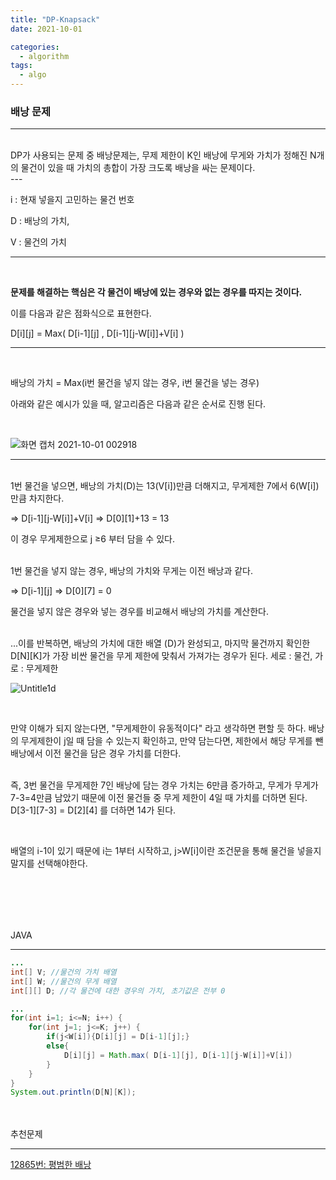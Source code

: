 ```yaml
---
title: "DP-Knapsack"
date: 2021-10-01

categories:
  - algorithm
tags:
  - algo
---
```


### 배낭 문제

---
<br>
DP가 사용되는 문제 중 배낭문제는, 무제 제한이 K인 배낭에 무게와 가치가 정해진 N개의 물건이 있을 때 가치의 총합이 가장 크도록 배낭을 싸는 문제이다.

<br>
---

i : 현재 넣을지 고민하는 물건 번호

D :  배낭의 가치, 

V : 물건의 가치

---
<br>

**문제를 해결하는 핵심은 각 물건이 배낭에 있는 경우와 없는 경우를 따지는 것이다.** 
<br>

이를 다음과 같은 점화식으로 표현한다.

D[i][j] = Max( D[i-1][j] , D[i-1][j-W[i]]+V[i] )

---
<br>

배낭의 가치 = Max(i번 물건을 넣지 않는 경우, i번 물건을 넣는 경우)

아래와 같은 예시가 있을 때, 알고리즘은 다음과 같은 순서로 진행 된다.

<br>

![화면 캡처 2021-10-01 002918](https://user-images.githubusercontent.com/47859845/135485467-2ace41be-a657-4a8e-82a2-71aabf977d5a.png)

---
<br>
1번 물건을 넣으면, 배낭의 가치(D)는 13(V[i])만큼 더해지고, 무게제한 7에서 6(W[i])만큼 차지한다.

⇒ D[i-1][j-W[i]]+V[i] ⇒ D[0][1]+13 = 13

이 경우 무게제한으로 j ≥6 부터 담을 수 있다.
<br><br>

1번 물건을 넣지 않는 경우, 배낭의 가치와 무게는 이전 배낭과 같다.

⇒ D[i-1][j] ⇒ D[0][7] = 0

물건을 넣지 않은 경우와 넣는 경우를 비교해서 배낭의 가치를 계산한다.
<br><br>

...이를 반복하면, 배낭의 가치에 대한 배열 (D)가 완성되고, 마지막 물건까지 확인한 D[N][K]가 가장 비싼 물건을 무게 제한에 맞춰서 가져가는 경우가 된다. 세로 : 물건, 가로 : 무게제한

![Untitle1d](https://user-images.githubusercontent.com/47859845/135485544-bf81911f-047a-4162-b4d3-941b908431d2.png)

<br>

만약 이해가 되지 않는다면, "무게제한이 유동적이다" 라고 생각하면 편할 듯 하다. 배낭의 무게제한이 j일 때 담을 수 있는지 확인하고, 만약 담는다면, 제한에서 해당 무게를 뺀 배낭에서 이전 물건을 담은 경우 가치를 더한다.
<br><br>

즉, 3번 물건을 무게제한 7인 배낭에 담는 경우 가치는 6만큼 증가하고, 무게가 무게가 7-3=4만큼 남았기 때문에 이전 물건들 중 무게 제한이 4일 때 가치를 더하면 된다. D[3-1][7-3] = D[2][4] 를 더하면 14가 된다.

<br>

배열의 i-1이 있기 때문에 i는 1부터 시작하고, j>W[i]이란 조건문을 통해 물건을 넣을지 말지를 선택해야한다.

<br><br>
---

JAVA

---

```java
...
int[] V; //물건의 가치 배열
int[] W; //물건의 무게 배열
int[][] D; //각 물건에 대한 경우의 가치, 초기값은 전부 0

...
for(int i=1; i<=N; i++) {
	for(int j=1; j<=K; j++) {
		if(j<W[i]){D[i][j] = D[i-1][j];}
		else{
			D[i][j] = Math.max( D[i-1][j], D[i-1][j-W[i]]+V[i])
		}
	}
}
System.out.println(D[N][K]);
```
<br><br>
추천문제

---

[12865번: 평범한 배낭](https://www.acmicpc.net/problem/12865)
<br><br>
